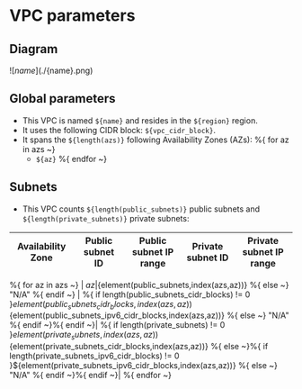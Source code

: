 # **VPC parameters**
## **Diagram**
![${name}](./${name}.png)
## **Global parameters**
* This VPC is named `${name}` and resides in the `${region}` region.
* It uses the following CIDR block: `${vpc_cidr_block}`.
* It spans the `${length(azs)}` following Availability Zones (AZs):
%{ for az in azs ~}
  * `${az}`
%{ endfor ~}

## **Subnets**
* This VPC counts `${length(public_subnets)}` public subnets and  `${length(private_subnets)}` private subnets:

| Availability Zone | Public subnet ID | Public subnet IP range | Private subnet ID | Private subnet IP range | 
| --- | --- | --- | --- | --- |
%{ for az in azs ~}
| ${az} | %{ if length(public_subnets) != 0 }${element(public_subnets,index(azs,az))} %{ else ~} "N/A" %{ endif ~} | %{ if length(public_subnets_cidr_blocks) != 0 }${element(public_subnets_cidr_blocks,index(azs,az))} %{ else ~}%{ if length(public_subnets_ipv6_cidr_blocks) != 0 }${element(public_subnets_ipv6_cidr_blocks,index(azs,az))} %{ else ~} "N/A" %{ endif ~}%{ endif ~}| %{ if length(private_subnets) != 0 }${element(private_subnets,index(azs,az))} %{ else ~} "N/A" %{ endif ~}| %{ if length(private_subnets_cidr_blocks) != 0 }${element(private_subnets_cidr_blocks,index(azs,az))} %{ else ~}%{ if length(private_subnets_ipv6_cidr_blocks) != 0 }${element(private_subnets_ipv6_cidr_blocks,index(azs,az))} %{ else ~} "N/A" %{ endif ~}%{ endif ~}|
%{ endfor ~}
